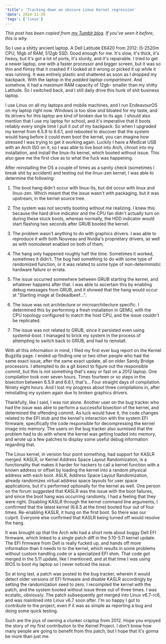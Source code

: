 ```yaml
---
'title': 'Tracking down an obscure Linux Kernel regression'
'date': 2024-11-29
'tags': ['linux']
---
```


_This post has been copied from [my Tumblr blog](https://tumblr.com/shibedrill1). If you've seen it before, this is why._

So I use a shitty ancient laptop. A Dell Latitude E6420 from 2012: i5-2520m CPU, 16gb of RAM, 512gb SSD. Good enough for me. It's slow, it's thick, it's heavy, but it's got a lot of ports, it's sturdy, and it's repairable. I tried to get a newer laptop, one with a faster processor and bigger screen, but it was so thin and flimsy that it crashed if I looked at it wrong or picked it up while it was running. It was entirely plastic and shattered as soon as I dropped my backpack. With the laptop in the _padded laptop compartment_. And somehow, it had a maximum RAM capacity of 12gb- smaller than my shitty Latitude. So I switched back, and I still daily drive this hunk of shit business laptop.

<!-- more -->

I use Linux on all my laptops and mobile machines, and I run EndeavourOS on my laptop right now. Windows is too slow and bloated for my taste, and its drivers for this laptop are kind of broken due to its age. I should also mention that I use my laptop for school, and it's imperative that it boots reliably every single time I pull it out of my backpack. So when I upgraded my kernel from 6.5.9 to 6.6.1, and rebooted to discover that the system would hang before it could even boot the kernel, you can imagine how stressed I was trying to get it working again. Luckily I have a Medicat USB with an Arch ISO on it, so I was able to live boot into Arch, chroot into my installation, and install the linux-lts kernel, which booted without issue. This also gave me the first clue as to what the fuck was happening.

After reinstalling the OS a couple of times as a sanity check (sometimes I break shit by accident) and testing out the linux-zen kernel, I was able to determine the following:

1. The boot hang didn't occur with linux-lts, but did occur with linux and linux-zen. Which meant that the issue wasn't with packaging, but it was upstream, in the kernel source tree.

2. The system was not secretly booting without me realizing. I knew this because the hard drive indicator and the CPU fan didn't actually turn on during these stuck boots, whereas normally, the HDD indicator would start flashing two seconds after GRUB booted the kernel.

3. The problem wasn't anything to do with graphics drivers. I was able to reproduce it with both Nouveau and Nvidia's proprietary drivers, as well as with nomodeset enabled on both of them.

4. The hang only happened roughly half the time. Sometimes it worked, sometimes it didn't. The bug had something to do with some type of randomized function, or it was related to some type of non-deterministic hardware failure or errata.

5. The issue occurred somewhere between GRUB starting the kernel, and whatever happens after that. I was able to ascertain this by enabling debug messages from GRUB, and it showed that the hang would occur at "Starting image at 0xdeadbeef...".

6. The issue was not architecture or microarchitecture specific. I determined this by performing a fresh installation in QEMU, with the CPU topology configured to match the host CPU, and the issue couldn't be replicated.

7. The issue was not related to GRUB, since it persisted even using systemd-boot. I managed to brick my system in the process of attempting to switch back to GRUB, and had to reinstall.

With all this information in mind, I filed my first ever bug report on the Kernel Bugzilla page. I ended up finding one or two other people who had the same exact issue, after the same exact update, all on older Sandy Bridge processors. I attempted to do a git bisect to figure out the responsible commit, but this is not something that's easy or fast on a 2012 laptop. One compilation took over seven hours. Times fourteen or so steps in the bisection between 6.5.9 and 6.6.1, that's... Four straight days of compilation. Ninety eight hours. And I lost my progress about three compilations in, after reinstalling my system again due to broken graphics drivers.

Thankfully, like I said, I was not alone. Another user on the bug tracker who had the issue was able to perform a successful bisection of the kernel, and determined the offending commit. As luck would have it, the code changes related to the EFI stub and the kernel's interaction with the system EFI firmware, specifically the code responsible for decompressing the kernel image into memory. The users on the bug tracker also surmised that the problem had to do with where the kernel was getting loaded into memory, and wrote up a few patches to display some useful debug information regarding that.

The Linux kernel, in version four point something, had support for KASLR merged. KASLR, or Kernel Address Space Layout Randomization, is a functionality that makes it harder for hackers to call a kernel function with a known address or offset by loading the kernel into a random physical address with each boot. ASLR, Address Space Layout Randomization, already randomizes virtual address space layouts for user space applications, but it's performed optionally for the kernel as well. One person on the forum suggested that KASLR was the issue with the boot failures, and since the boot hang was occurring randomly, I had a feeling that they were right. Disabling KASLR through the kernel command line arguments, I confirmed that the latest kernel (6.6.5 at the time) booted four out of four times. Re-enabling KASLR, it hung on the first boot. So there was our culprit. Everyone else confirmed that KASLR being turned off would resolve the hang.

It was brought up that the Arch wiki had a short note about buggy Dell EFI firmware, which linked to a single patch diff in the 5.10-5.11 kernel update. The EFI firmware from Dell is really fucked up, and hands off more information than it needs to to the kernel, which results in some problems without custom handling code or a specialized EFI shim. That code got merged in the 5.11 update, like I mentioned, and at that time I was using BIOS to boot my laptop so I never noticed the issue.

So at long last, a patch was posted to the bug tracker, wherein it would detect older versions of EFI firmware and disable KASLR accordingly by setting the randomization seed to zero. I recompiled the kernel with the patch, and the system booted without issue three out of three times. I was ecstatic, obviously. The patch subsequently got merged into Linux v6.7-rc6, and was mainlined into Linux v6.7 soon after. I'm so happy I got to contribute to the project, even if it was as simple as reporting a bug and doing some quick testing.

Such are the joys of owning a clunker craptop from 2012. Hope you enjoyed the story of my first contribution to the Kernel Project. I don't know how many people are going to benefit from this patch, but I hope that it's gonna be more than just me.
